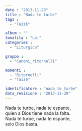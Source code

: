 ```yaml
---
date : "2013-11-28"
title : "Nada te turbe"
tags : 
  - "Taizè"

album : ""
tonalita : "La-"
categories : 
  - "Liturgica"

gruppo : 
  - "Canoni_ritornelli"

momenti : 
  - "Ritornelli"
  - "Taizé"

identificatore : "nada_te_turbe"
data_revisione : "2013-11-28"
---
```

  
  
Nada te turbe, nada te espante,  
quien a Dios tiene nada la falta.  
Nada te turbe, nada te espante,  
solo Dios basta.  
  
  
  
